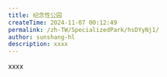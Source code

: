 ```yaml
---
title: 纪念性公园
createTime: 2024-11-07 00:12:49
permalink: /zh-TW/SpecializedPark/hsDYyNj1/
author: sunshang-hl
description: xxxx
---
```


xxxx